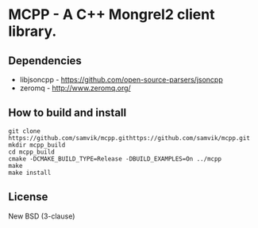 # MCPP - A C++ Mongrel2 client library.

## Dependencies
* libjsoncpp - https://github.com/open-source-parsers/jsoncpp
* zeromq - http://www.zeromq.org/

## How to build and install

```
git clone https://github.com/samvik/mcpp.githttps://github.com/samvik/mcpp.git
mkdir mcpp_build
cd mcpp_build
cmake -DCMAKE_BUILD_TYPE=Release -DBUILD_EXAMPLES=On ../mcpp
make
make install
```

## License
New BSD (3-clause)
